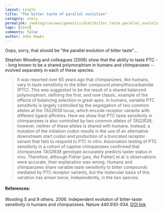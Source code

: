 ```yaml
---
layout: single 
title: "The bitter taste of parallel evolution" 
category: story
permalink: /weblog/reviews/genetics/diet/bitter_taste_parallel_evolution_wooding_2006.html
tags: [diet] 
comments: false 
author: John Hawks 
---
```



<p>
Oops, sorry, that should be "the parallel evolution of bitter taste"...
</p>

<p>
Stephen Wooding and colleagues (2006) show that the ability to taste PTC -- long known to be a shared polymorphism in humans and chimpanzees -- evolved separately in each of these species: 
</p>

<blockquote>It was reported over 65 years ago that chimpanzees, like humans, vary in taste sensitivity to the bitter compound phenylthiocarbamide (PTC). This was suggested to be the result of a shared balanced polymorphism, defining the first, and now classic, example of the effects of balancing selection in great apes.  In humans, variable PTC sensitivity is largely controlled by the segregation of two common alleles at the <i>TAS2R38</i> locus, which encode receptor variants with different ligand affinities. Here we show that PTC taste sensitivity in chimpanzees is also controlled by two common alleles of <i>TAS2R38</i>; however, neither of these alleles is shared with humans. Instead, a mutation of the initiation codon results in the use of an alternative downstream start codon and production of a truncated receptor variant that fails to respond to PTC in vitro. Association testing of PTC sensitivity in a cohort of captive chimpanzees confirmed that chimpanzee <i>TAS2R38</i> genotype accurately predicts taster status in vivo. Therefore, although Fisher [yes, <i>the</i> Fisher]  et al.'s observations were accurate, their explanation was wrong. Humans and chimpanzees share variable taste sensitivity to bitter compounds mediated by PTC receptor variants, but the molecular basis of this variation has arisen twice, independently, in the two species.</blockquote>

<h4>References:</h4>

<p class="cite">Wooding S and 9 others. 2006. Independent evolution of bitter-taste sensitivity in humans and chimpanzees. Nature 440:930-934. <a href="http://dx.doi.org/10.1038/nature04655">DOI link</a></p>

